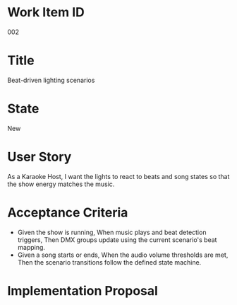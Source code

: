 # Work Item ID
002

# Title
Beat-driven lighting scenarios

# State
New

# User Story
As a Karaoke Host, I want the lights to react to beats and song states so that the
show energy matches the music.

# Acceptance Criteria
- Given the show is running,
  When music plays and beat detection triggers,
  Then DMX groups update using the current scenario's beat mapping.
- Given a song starts or ends,
  When the audio volume thresholds are met,
  Then the scenario transitions follow the defined state machine.

# Implementation Proposal



